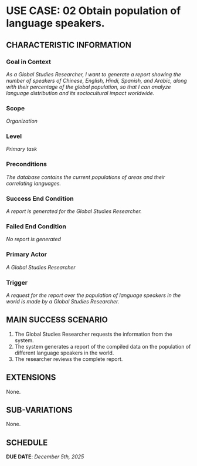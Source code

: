 # USE CASE: 02 Obtain population of language speakers.

## CHARACTERISTIC INFORMATION

### Goal in Context

*As a Global Studies Researcher, I want to generate a report showing the number of speakers of Chinese, English, Hindi, Spanish, and Arabic, along with their percentage of the global population, so that I can analyze language distribution and its sociocultural impact worldwide.*

### Scope

*Organization*

### Level

*Primary task*

### Preconditions

*The database contains the current populations of areas and their correlating languages.*

### Success End Condition

*A report is generated for the Global Studies Researcher.*

### Failed End Condition

*No report is generated*

### Primary Actor

*A Global Studies Researcher*

### Trigger

*A request for the report over the population of language speakers in the world is made by a Global Studies Researcher.*

## MAIN SUCCESS SCENARIO

1. The Global Studies Researcher requests the information from the system.
2. The system generates a report of the compiled data on the population of different language speakers in the world.
3. The researcher reviews the complete report.

## EXTENSIONS

None.

## SUB-VARIATIONS

None.

## SCHEDULE

**DUE DATE**: *December 5th, 2025*
